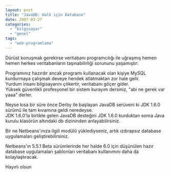 ```yaml
---
layout: post
title: "JavaDB: Halk için Database"
date: 2007-03-27
categories: 
  - "bilgisayar"
  - "genel"
tags: 
  - "web-programlama"
---
```


Dürüst konuşmak gerekirse veritabanı programcılığı ile uğraşmış hemen hemen herkes veritabanların taşınabilirliği sorununu yaşamıştır:  
  
Programınız hazırdır ancak programı kullanacak olan kişiye MySQL kurdurmaya çalışmak deveye hendek atlatmaktan zor hale gelir.  
Yurdum insanı bilgisayarını çökertir, veritabanı göçer gider.  
Yüksek güvenlikli profesyonel bir sistem kurayım dersiniz, "abi ne gerek var yaaa" derler.  
  
Neyse kısa bir süre önce Derby ile başlayan JavaDB serüveni ki JDK 1.6.0 sürümü ile tam kıvamına geldi neredeyse.  
JDK 1.6.0'la birlikte gelen JavaDB desteğini JDK 1.6.0 kurduktan sonra Java kurulu klasörün altındaki db dizininden anlayabilirsiniz.  
  
Bir ne Netbeans'ınıza ilgili modülü yüklediyseniz, artık ızdırapsız database uygulamaları geliştirebilirsiniz.  
  
Netbeans'ın 5.5.1 Beta sürümlerinde her halde 6.0 için düşünülen hazır database uygulamaları şablonları veritabanı kullanımını daha da kolaylaştıracak.  
  
Hayırlı olsun
